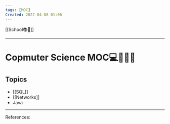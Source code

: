 ```yaml
---
tags: [MOC]
Created: 2022-04-08 01:06
---
```


[[School📚🏫]] 
___
# Copmuter Science MOC💻👨🏼‍💻
## Topics
- [[SQL]]
- [[Networks]]
- Java
___
References: